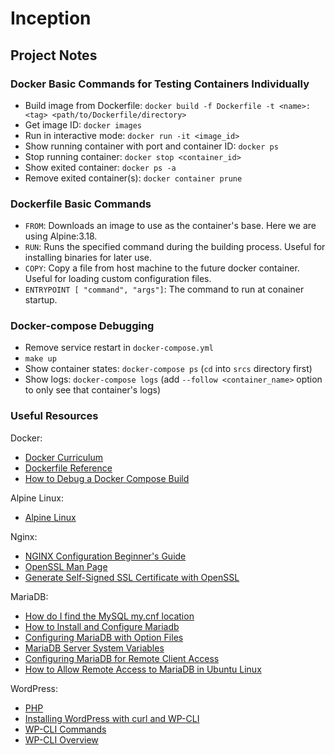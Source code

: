 # Inception

## Project Notes

### Docker Basic Commands for Testing Containers Individually

* Build image from Dockerfile: `docker build -f Dockerfile -t <name>:<tag> <path/to/Dockerfile/directory>`
* Get image ID: `docker images`
* Run in interactive mode: `docker run -it <image_id>`
* Show running container with port and container ID: `docker ps`
* Stop running container: `docker stop <container_id>`
* Show exited container: `docker ps -a`
* Remove exited container(s): `docker container prune`

### Dockerfile Basic Commands
* `FROM`: Downloads an image to use as the container's base. Here we are using Alpine:3.18.
* `RUN`: Runs the specified command during the building process. Useful for installing binaries for later use.
* `COPY`: Copy a file from host machine to the future docker container. Useful for loading custom configuration files.
* `ENTRYPOINT [ "command", "args"]`: The command to run at conainer startup.

### Docker-compose Debugging
* Remove service restart in `docker-compose.yml`
* `make up`
* Show container states: `docker-compose ps` (`cd` into `srcs` directory first)
* Show logs: `docker-compose logs` (add `--follow <container_name>` option to only see that container's logs)

### Useful Resources

Docker:

* [Docker Curriculum](https://docker-curriculum.com/)
* [Dockerfile Reference](https://docs.docker.com/engine/reference/builder/)
* [How to Debug a Docker Compose Build](https://www.matthewsetter.com/basic-docker-compose-debugging/)

Alpine Linux:

* [Alpine Linux](https://www.alpinelinux.org/)

Nginx:

* [NGINX Configuration Beginner's Guide](https://nginx.org/en/docs/beginners_guide.html)
* [OpenSSL Man Page](https://www.openssl.org/docs/man1.0.2/man1/openssl-req.html)
* [Generate Self-Signed SSL Certificate with OpenSSL](https://stackoverflow.com/a/10176685)

MariaDB:

* [How do I find the MySQL my.cnf location](https://stackoverflow.com/a/2485758)
* [How to Install and Configure Mariadb](https://www.rootusers.com/how-to-install-and-configure-mariadb/)
* [Configuring MariaDB with Option Files](https://mariadb.com/kb/en/configuring-mariadb-with-option-files/)
* [MariaDB Server System Variables](https://mariadb.com/kb/en/server-system-variables/)
* [Configuring MariaDB for Remote Client Access](https://mariadb.com/kb/en/configuring-mariadb-for-remote-client-access/)
* [How to Allow Remote Access to MariaDB in Ubuntu Linux](https://geekrewind.com/allow-remote-access-to-mariadb-database-server-on-ubuntu-18-04/)

WordPress:

* [PHP](https://www.php.net/)
* [Installing WordPress with curl and WP-CLI](https://make.wordpress.org/cli/handbook/guides/installing/)
* [WP-CLI Commands](https://developer.wordpress.org/cli/commands/)
* [WP-CLI Overview](https://jparks.work/index.php?title=Wp-cli)
